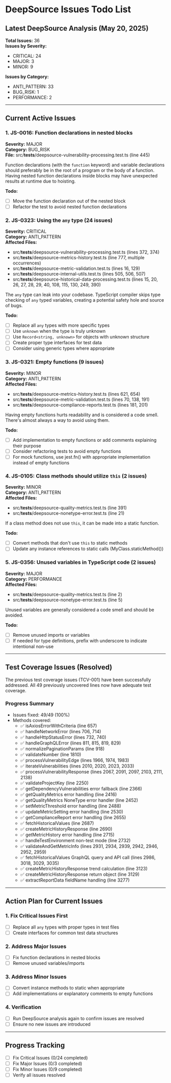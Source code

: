 # DeepSource Issues Todo List

## Latest DeepSource Analysis (May 20, 2025)

**Total Issues:** 36  
**Issues by Severity:**
- CRITICAL: 24
- MAJOR: 3
- MINOR: 9

**Issues by Category:**
- ANTI_PATTERN: 33
- BUG_RISK: 1
- PERFORMANCE: 2

---

## Current Active Issues

### 1. JS-0016: Function declarations in nested blocks
**Severity:** MAJOR  
**Category:** BUG_RISK  
**File:** src/__tests__/deepsource-vulnerability-processing.test.ts (line 445)

Function declarations (with the `function` keyword) and variable declarations should preferably be in the root of a program or the body of a function. Having nested function declarations inside blocks may have unexpected results at runtime due to hoisting.

**Todo:**
- [ ] Move the function declaration out of the nested block
- [ ] Refactor the test to avoid nested function declarations

### 2. JS-0323: Using the `any` type (24 issues)
**Severity:** CRITICAL  
**Category:** ANTI_PATTERN  
**Affected Files:**
- src/__tests__/deepsource-vulnerability-processing.test.ts (lines 372, 374)
- src/__tests__/deepsource-metrics-history.test.ts (line 777, multiple occurrences)
- src/__tests__/deepsource-metric-validation.test.ts (lines 16, 129)
- src/__tests__/deepsource-internal-utils.test.ts (lines 505, 506, 507)
- src/__tests__/deepsource-historical-data-processing.test.ts (lines 15, 20, 26, 27, 28, 29, 40, 108, 115, 130, 249, 390)

The `any` type can leak into your codebase. TypeScript compiler skips type checking of `any` typed variables, creating a potential safety hole and source of bugs.

**Todo:**
- [ ] Replace all `any` types with more specific types
- [ ] Use `unknown` when the type is truly unknown
- [ ] Use `Record<string, unknown>` for objects with unknown structure
- [ ] Create proper type interfaces for test data
- [ ] Consider using generic types where appropriate

### 3. JS-0321: Empty functions (9 issues)
**Severity:** MINOR  
**Category:** ANTI_PATTERN  
**Affected Files:**
- src/__tests__/deepsource-metrics-history.test.ts (lines 621, 654)
- src/__tests__/deepsource-metric-validation.test.ts (lines 70, 138, 191)
- src/__tests__/deepsource-compliance-reports.test.ts (lines 181, 201)

Having empty functions hurts readability and is considered a code smell. There's almost always a way to avoid using them.

**Todo:**
- [ ] Add implementation to empty functions or add comments explaining their purpose
- [ ] Consider refactoring tests to avoid empty functions
- [ ] For mock functions, use jest.fn() with appropriate implementation instead of empty functions

### 4. JS-0105: Class methods should utilize `this` (2 issues)
**Severity:** MINOR  
**Category:** ANTI_PATTERN  
**Affected Files:**
- src/__tests__/deepsource-quality-metrics.test.ts (line 391)
- src/__tests__/deepsource-nonetype-error.test.ts (line 21)

If a class method does not use `this`, it can be made into a static function.

**Todo:**
- [ ] Convert methods that don't use `this` to static methods
- [ ] Update any instance references to static calls (MyClass.staticMethod())

### 5. JS-0356: Unused variables in TypeScript code (2 issues)
**Severity:** MAJOR  
**Category:** PERFORMANCE  
**Affected Files:**
- src/__tests__/deepsource-quality-metrics.test.ts (line 2)
- src/__tests__/deepsource-nonetype-error.test.ts (line 5)

Unused variables are generally considered a code smell and should be avoided.

**Todo:**
- [ ] Remove unused imports or variables
- [ ] If needed for type definitions, prefix with underscore to indicate intentional non-use

---

## Test Coverage Issues (Resolved)

The previous test coverage issues (TCV-001) have been successfully addressed. All 49 previously uncovered lines now have adequate test coverage.

### Progress Summary
- Issues fixed: 49/49 (100%)
- Methods covered:
  - ✅ isAxiosErrorWithCriteria (line 657)
  - ✅ handleNetworkError (lines 706, 714)
  - ✅ handleHttpStatusError (lines 732, 740)
  - ✅ handleGraphQLError (lines 811, 815, 819, 829)
  - ✅ normalizePaginationParams (line 918)
  - ✅ validateNumber (line 1810)
  - ✅ processVulnerabilityEdge (lines 1966, 1974, 1983)
  - ✅ iterateVulnerabilities (lines 2010, 2020, 2023, 2033)
  - ✅ processVulnerabilityResponse (lines 2067, 2091, 2097, 2103, 2111, 2138)
  - ✅ validateProjectKey (line 2250)
  - ✅ getDependencyVulnerabilities error fallback (line 2366)
  - ✅ getQualityMetrics error handling (line 2416)
  - ✅ getQualityMetrics NoneType error handler (line 2452)
  - ✅ setMetricThreshold error handling (line 2488)
  - ✅ updateMetricSetting error handling (line 2530)
  - ✅ getComplianceReport error handling (line 2655)
  - ✅ fetchHistoricalValues (line 2687)
  - ✅ createMetricHistoryResponse (line 2690)
  - ✅ getMetricHistory error handling (line 2715)
  - ✅ handleTestEnvironment non-test mode (line 2732)
  - ✅ validateAndGetMetricInfo (lines 2931, 2934, 2939, 2942, 2946, 2952, 2959)
  - ✅ fetchHistoricalValues GraphQL query and API call (lines 2986, 3018, 3029, 3035)
  - ✅ createMetricHistoryResponse trend calculation (line 3123)
  - ✅ createMetricHistoryResponse return object (line 3129)
  - ✅ extractReportData fieldName handling (line 3277)

---

## Action Plan for Current Issues

### 1. Fix Critical Issues First
- [ ] Replace all `any` types with proper types in test files
- [ ] Create interfaces for common test data structures

### 2. Address Major Issues
- [ ] Fix function declarations in nested blocks
- [ ] Remove unused variables/imports

### 3. Address Minor Issues
- [ ] Convert instance methods to static when appropriate
- [ ] Add implementations or explanatory comments to empty functions

### 4. Verification
- [ ] Run DeepSource analysis again to confirm issues are resolved
- [ ] Ensure no new issues are introduced

---

## Progress Tracking

- [ ] Fix Critical Issues (0/24 completed)
- [ ] Fix Major Issues (0/3 completed)
- [ ] Fix Minor Issues (0/9 completed)
- [ ] Verify all issues resolved